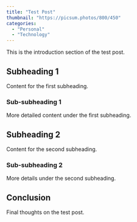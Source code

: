 ```yaml
---
title: "Test Post"
thumbnail: "https://picsum.photos/800/450"
categories: 
  - "Personal"
  - "Technology"
---
```


This is the introduction section of the test post.
<!--more-->
## Subheading 1

Content for the first subheading.

### Sub-subheading 1

More detailed content under the first subheading.

## Subheading 2

Content for the second subheading.

### Sub-subheading 2

More details under the second subheading.

## Conclusion

Final thoughts on the test post.
